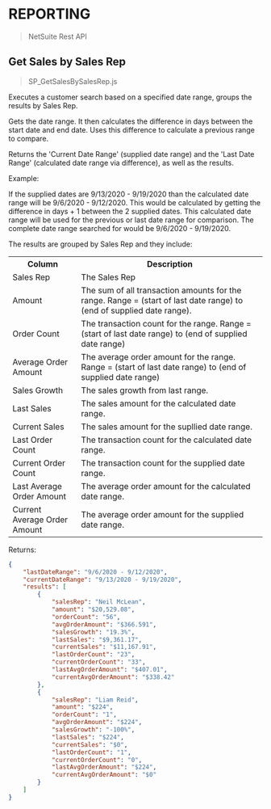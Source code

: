 # REPORTING
> NetSuite Rest API

## Get Sales by Sales Rep
> SP_GetSalesBySalesRep.js

Executes a customer search based on a specified date range, groups the results by Sales Rep.

Gets the date range. It then calculates the difference in days between the start date and end date. Uses this difference to calculate a previous range to compare.

Returns the 'Current Date Range' (supplied date range) and the 'Last Date Range' (calculated date range via difference), as well as the results.

Example:

If the supplied dates are 9/13/2020 - 9/19/2020 than the calculated date range will be 9/6/2020 - 9/12/2020. This would be calculated by getting the difference in days + 1 between the 2 supplied dates. This calculated date range will be used for the previous or last date range for comparison. The complete date range searched for would be 9/6/2020 - 9/19/2020.

The results are grouped by Sales Rep and they include:

<table>
  <tr>
    <th>Column</th>
    <th>Description</th>
  </tr>
  <tr>
    <td>Sales Rep</td>
    <td>The Sales Rep</td>
  </tr>
  <tr>
    <td>Amount</td>
    <td>The sum of all transaction amounts for the range. Range = (start of last date range) to (end of supplied date range).</td>
  </tr>
  <tr>
    <td>Order Count</td>
    <td>The transaction count for the range. Range = (start of last date range) to (end of supplied date range)</td>
  </tr>
  <tr>
    <td>Average Order Amount</td>
    <td>The average order amount for the range. Range = (start of last date range) to (end of supplied date range)</td>
  </tr>
  <tr>
    <td>Sales Growth</td>
    <td>The sales growth from last range.</td>
  </tr>
  <tr>
    <td>Last Sales</td>
    <td>The sales amount for the calculated date range.</td>
  </tr>
  <tr>
    <td>Current Sales</td>
    <td>The sales amount for the supllied date range.</td>
  </tr>
  <tr>
    <td>Last Order Count</td>
    <td>The transaction count for the calculated date range.</td>
  </tr>
  <tr>
    <td>Current Order Count</td>
    <td>The transaction count for the supplied date range.</td>
  </tr>
  <tr>
    <td>Last Average Order Amount</td>
    <td>The average order amount for the calculated date range.</td>
  </tr>
  <tr>
    <td>Current Average Order Amount</td>
    <td>The average order amount for the supplied date range.</td>
  </tr>
</table>

Returns:

```json
{
    "lastDateRange": "9/6/2020 - 9/12/2020",
    "currentDateRange": "9/13/2020 - 9/19/2020",
    "results": [
        {
            "salesRep": "Neil McLean",
            "amount": "$20,529.08",
            "orderCount": "56",
            "avgOrderAmount": "$366.591",
            "salesGrowth": "19.3%",
            "lastSales": "$9,361.17",
            "currentSales": "$11,167.91",
            "lastOrderCount": "23",
            "currentOrderCount": "33",
            "lastAvgOrderAmount": "$407.01",
            "currentAvgOrderAmount": "$338.42"
        },
        {
            "salesRep": "Liam Reid",
            "amount": "$224",
            "orderCount": "1",
            "avgOrderAmount": "$224",
            "salesGrowth": "-100%",
            "lastSales": "$224",
            "currentSales": "$0",
            "lastOrderCount": "1",
            "currentOrderCount": "0",
            "lastAvgOrderAmount": "$224",
            "currentAvgOrderAmount": "$0"
        }
    ]
}
```